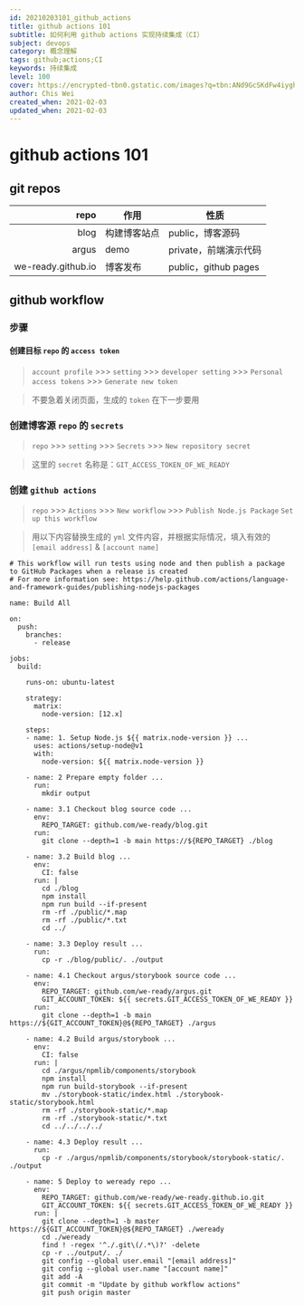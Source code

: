 ```yaml
---
id: 20210203101_github_actions
title: github actions 101
subtitle: 如何利用 github actions 实现持续集成（CI）
subject: devops
category: 概念理解
tags: github;actions;CI
keywords: 持续集成
level: 100
cover: https://encrypted-tbn0.gstatic.com/images?q=tbn:ANd9GcSKdFw4iygh8LR1Can6DehP26aNujaBYtUdRg&usqp=CAU
author: Chis Wei
created_when: 2021-02-03
updated_when: 2021-02-03
---
```


# github actions 101

## git repos

|repo|作用|性质|
|--:|---|---|
|blog|构建博客站点|public，博客源码|
|argus|demo|private，前端演示代码|
|we-ready.github.io|博客发布|public，github pages|

## github workflow

### 步骤

#### 创建目标 `repo` 的 `access token`

> `account profile` >>> `setting` >>> `developer setting` >>> `Personal access tokens` >>> `Generate new token`

> 不要急着关闭页面，生成的 `token` 在下一步要用

### 创建博客源 `repo` 的 `secrets`

> `repo` >>> `setting` >>> `Secrets` >>> `New repository secret`

> 这里的 `secret` 名称是：`GIT_ACCESS_TOKEN_OF_WE_READY`

### 创建 `github actions`

> `repo` >>> `Actions` >>> `New workflow` >>> `Publish Node.js Package` `Set up this workflow`

> 用以下内容替换生成的 `yml` 文件内容，并根据实际情况，填入有效的 `[email address]` & `[account name]`

```
# This workflow will run tests using node and then publish a package to GitHub Packages when a release is created
# For more information see: https://help.github.com/actions/language-and-framework-guides/publishing-nodejs-packages

name: Build All

on:
  push:
    branches:    
      - release

jobs:
  build:

    runs-on: ubuntu-latest

    strategy:
      matrix:
        node-version: [12.x]

    steps:
    - name: 1. Setup Node.js ${{ matrix.node-version }} ...
      uses: actions/setup-node@v1
      with:
        node-version: ${{ matrix.node-version }}

    - name: 2 Prepare empty folder ...
      run:
        mkdir output

    - name: 3.1 Checkout blog source code ...
      env:
        REPO_TARGET: github.com/we-ready/blog.git
      run:
        git clone --depth=1 -b main https://${REPO_TARGET} ./blog

    - name: 3.2 Build blog ...
      env:
        CI: false
      run: |
        cd ./blog
        npm install
        npm run build --if-present
        rm -rf ./public/*.map
        rm -rf ./public/*.txt
        cd ../

    - name: 3.3 Deploy result ...
      run:
        cp -r ./blog/public/. ./output

    - name: 4.1 Checkout argus/storybook source code ...
      env:
        REPO_TARGET: github.com/we-ready/argus.git
        GIT_ACCOUNT_TOKEN: ${{ secrets.GIT_ACCESS_TOKEN_OF_WE_READY }}
      run:
        git clone --depth=1 -b main https://${GIT_ACCOUNT_TOKEN}@${REPO_TARGET} ./argus

    - name: 4.2 Build argus/storybook ...
      env:
        CI: false
      run: |
        cd ./argus/npmlib/components/storybook
        npm install
        npm run build-storybook --if-present
        mv ./storybook-static/index.html ./storybook-static/storybook.html
        rm -rf ./storybook-static/*.map
        rm -rf ./storybook-static/*.txt
        cd ../../../../

    - name: 4.3 Deploy result ...
      run:
        cp -r ./argus/npmlib/components/storybook/storybook-static/. ./output

    - name: 5 Deploy to weready repo ...
      env:
        REPO_TARGET: github.com/we-ready/we-ready.github.io.git
        GIT_ACCOUNT_TOKEN: ${{ secrets.GIT_ACCESS_TOKEN_OF_WE_READY }}
      run: |
        git clone --depth=1 -b master https://${GIT_ACCOUNT_TOKEN}@${REPO_TARGET} ./weready
        cd ./weready
        find ! -regex '^./.git\(/.*\)?' -delete
        cp -r ../output/. ./
        git config --global user.email "[email address]"
        git config --global user.name "[account name]"
        git add -A
        git commit -m "Update by github workflow actions"
        git push origin master

```
